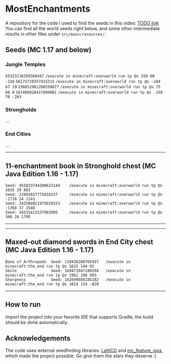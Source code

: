 # MostEnchantments
A repository for the code I used to find the seeds in this video: [TODO link]()
<br>
You can find all the world seeds right below, 
and some other intermediate results in other files under `src/main/resources/`.

## Seeds (MC 1.17 and below)
### Jungle Temples
```55323130350369567```     ```/execute in minecraft:overworld run tp @s 259 60 -216```
```56175729357415215```     ```/execute in minecraft:overworld run tp @s -184 67 19```
```150652981288550877```    ```/execute in minecraft:overworld run tp @s 75 66 8```
```167405026417094081```    ```/execute in minecraft:overworld run tp @s -156 70 -263```
### Strongholds
...
### End Cities
...

----------------------------------------------------------------------------------------------------------
 11-enchantment book in Stronghold chest (MC Java Edition 1.16 - 1.17)
----------------------------------------------------------------------------------------------------------
    Seed: 455033744280622144    /execute in minecraft:overworld run tp @s 2035 29 883
    Seed: 22903027775816337     /execute in minecraft:overworld run tp @s -1716 24 1141
    Seed: 242584021975029153    /execute in minecraft:overworld run tp @s -1368 37 1548
    Seed: 34515411537983905     /execute in minecraft:overworld run tp @s 360 28 1795
----------------------------------------------------------------------------------------------------------

----------------------------------------------------------------------------------------------------------
 Maxed-out diamond swords in End City chest (MC Java Edition 1.16 - 1.17)
----------------------------------------------------------------------------------------------------------
    Bane of Arthropods  Seed: 110436288705937   /execute in minecraft:the_end run tp @s 1625 144 92
    Smite               Seed: 169471947180294   /execute in minecraft:the_end run tp @s 1962 106 993
    Sharpness           Seed: 142699588185182   /execute in minecraft:the_end run tp @s 1654 154 -820
-----


## How to run
Import the project into your favorite IDE that supports Gradle, the build
should be done automatically.

## Acknowledgements
The code uses external seedfinding libraries: [LattiCG](https://github.com/mjtb49/LattiCG) and [mc_feature_java](https://github.com/SeedFinding/mc_feature_java),
<br> which made the project possible. Go give them the stars they deserve :)
